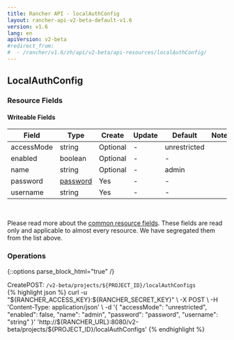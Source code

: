```yaml
---
title: Rancher API - localAuthConfig
layout: rancher-api-v2-beta-default-v1.6
version: v1.6
lang: en
apiVersion: v2-beta
#redirect_from:
#  - /rancher/v1.6/zh/api/v2-beta/api-resources/localAuthConfig/
---
```


## LocalAuthConfig



### Resource Fields

#### Writeable Fields

Field | Type | Create | Update | Default | Notes
---|---|---|---|---|---
accessMode | string | Optional | - | unrestricted | 
enabled | boolean | Optional | - | - | 
name | string | Optional | - | admin | 
password | [password]({{site.baseurl}}/rancher/{{page.version}}/{{page.lang}}/api/{{page.apiVersion}}/api-resources/password/) | Yes | - | - | 
username | string | Yes | - | - | 



<br>

Please read more about the [common resource fields]({{site.baseurl}}/rancher/{{page.version}}/{{page.lang}}/api/{{page.apiVersion}}/common/). These fields are read only and applicable to almost every resource. We have segregated them from the list above.

### Operations
{::options parse_block_html="true" /}
<a id="create"></a>
<div class="action"><span class="header">Create<span class="headerright">POST:  <code>/v2-beta/projects/${PROJECT_ID}/localAuthConfigs</code></span></span>
<div class="action-contents"> {% highlight json %}
curl -u "${RANCHER_ACCESS_KEY}:${RANCHER_SECRET_KEY}" \
-X POST \
-H 'Content-Type: application/json' \
-d '{
	"accessMode": "unrestricted",
	"enabled": false,
	"name": "admin",
	"password": "password",
	"username": "string"
}' 'http://${RANCHER_URL}:8080/v2-beta/projects/${PROJECT_ID}/localAuthConfigs'
{% endhighlight %}
</div></div>



